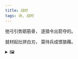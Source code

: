 ```yaml
---
title: 战时
tags: 诗, 战时
---
```


弛弓引势砺筋骨，
逐猎令出箭夺的。

就材起灶拼白刃，
莫待兵成恨狼藉。

<details><summary>🖼️</summary>

![](writings/images/2016-09-26-22-11-zhan-shi.JPG)

</details>
